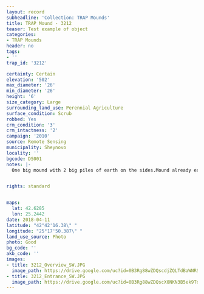 ```yaml
---
layout: record
subheadline: 'Collection: TRAP Mounds'
title: TRAP Mound - 3212
teaser: Test example of object
categories:
- TRAP Mounds
header: no
tags:
- ''
trap_id: '3212'

certainty: Certain
elevation: '502'
max_diameter: '26'
min_diameter: '26'
height: '6'
size_category: Large
surrounding_land_use: Perennial Agriculture
surface_condition: Scrub
robbed: Yes
crm_condition: '3'
crm_intactness: '2'
campaign: '2010'
source: Remote Sensing
municipality: Sheynovo
locality: ''
bgcode: DS001
notes: |-
  One big mound with 2 big piles of earth on the sides.Mound already excavated or secondary used.


rights: standard


maps:
  lat: 42.6285
  lon: 25.2442
date: 2018-04-11
latitude: "42°42'16.38\" "
longitude: "25°17'50.387\" "
land_use_source: Photo
photo: Good
bg_code: ''
akb_code: ''
images:
- title: 3212_Overview_SW.JPG
  image_path: https://drive.google.com/uc?id=0B3Rg88wZDQscdjZQLTdBaWNRSEU
- title: 3212_Entrance_SW.JPG
  image_path: https://drive.google.com/uc?id=0B3Rg88wZDQscX0NKN3B5ek9TdW8
---
```


